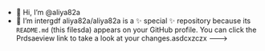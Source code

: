 - 👋 Hi, I’m @aliya82a
- 👀 I’m intergdf
aliya82a/aliya82a is a ✨ special ✨ repository because its `README.md` (this filesda) appears on your GitHub profile.
You can click the Prdsaeview link to take a look at your changes.asdcxzczx
--->
